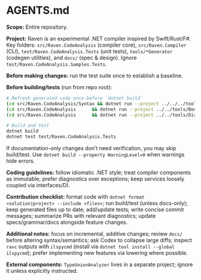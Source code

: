 # AGENTS.md

**Scope:** Entire repository.

**Project:** Raven is an experimental .NET compiler inspired by Swift/Rust/F#. Key folders: `src/Raven.CodeAnalysis` (compiler core), `src/Raven.Compiler` (CLI), `test/Raven.CodeAnalysis.Tests` (unit tests), `tools/*Generator` (codegen utilities), and `docs/` (spec & design). Ignore `test/Raven.CodeAnalysis.Samples.Tests`.

**Before making changes:** run the test suite once to establish a baseline.

**Before building/tests** (run from repo root):

```bash
# Refresh generated code once before `dotnet build`
(cd src/Raven.CodeAnalysis/Syntax && dotnet run --project ../../../tools/NodeGenerator -- -f)
(cd src/Raven.CodeAnalysis      && dotnet run --project ../../tools/BoundNodeGenerator -- -f)
(cd src/Raven.CodeAnalysis      && dotnet run --project ../../tools/DiagnosticsGenerator -- -f)

# Build and test
dotnet build
dotnet test test/Raven.CodeAnalysis.Tests
```

If documentation-only changes don’t need verification, you may skip build/test. Use `dotnet build --property WarningLevel=0` when warnings hide errors.

**Coding guidelines:** follow idiomatic .NET style; treat compiler components as immutable; prefer diagnostics over exceptions; keep services loosely coupled via interfaces/DI.

**Contribution checklist:** format code with `dotnet format <solution|project> --include <files>`; run build/test (unless docs-only); keep generated files up to date; add/update tests; write concise commit messages; summarize PRs with relevant diagnostics; update specs/grammar/docs alongside feature changes.

**Additional notes:** focus on incremental, additive changes; review `docs/` before altering syntax/semantics; ask Codex to collapse large diffs; inspect `ravc` outputs with `ilspycmd` (install via `dotnet tool install --global ilspycmd`); prefer implementing new features via lowering where possible.

**External components:** `TypeUnionAnalyzer` lives in a separate project; ignore it unless explicitly instructed.
